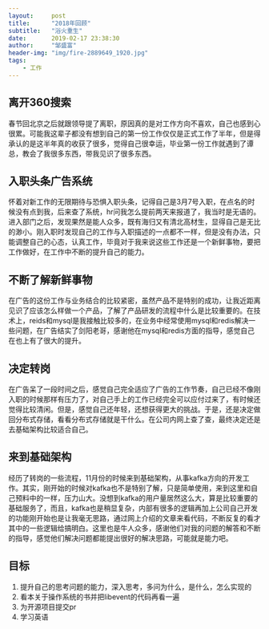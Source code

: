 ```yaml
---
layout:     post
title:      "2018年回顾"
subtitle:   "浴火重生"
date:       2019-02-17 23:38:30
author:     "邹盛富"
header-img: "img/fire-2889649_1920.jpg"
tags:
    - 工作
---
```


## 离开360搜索
春节回北京之后就跟领导提了离职，原因真的是对工作方向不喜欢，自己也感到心很累。可能我这辈子都没有想到自己的第一份工作仅仅是正式工作了半年，但是得承认的是这半年真的收获了很多，觉得自己很幸运，毕业第一份工作就遇到了谭总，教会了我很多东西，带我见识了很多东西。


## 入职头条广告系统

怀着对新工作的无限期待与恐惧入职头条，记得自己是3月7号入职，在点名的时候没有点到我，后来查了系统，hr问我怎么提前两天来报道了，我当时是无语的。进入部门之后，发现果然是能人众多，既有海归又有清北高材生，显得自己是无比的渺小。刚入职时发现自己的工作与入职描述的一点都不一样，但是没有办法，只能调整自己的心态，认真工作，毕竟对于我来说这些工作还是一个新鲜事物，要把工作做好，在工作中不断的提升自己的能力。

## 不断了解新鲜事物

在广告的这份工作与业务结合的比较紧密，虽然产品不是特别的成功，让我近距离见识了应该怎么样做一个产品，了解了产品研发的流程中什么是比较重要的。在技术上，reids和mysql是我接触比较多的，在业务中经常使用mysql和redis解决一些问题，在广告结实了剑阳老哥，感谢他在mysql和redis方面的指导，感觉自己在也上有了很大的提升。

## 决定转岗

在广告呆了一段时间之后，感觉自己完全适应了广告的工作节奏，自己已经不像刚入职的时候那样有压力了，对自己手上的工作已经完全可以应付过来了，有时候还觉得比较清闲。但是，感觉自己还年轻，还想获得更大的挑战。于是，还是决定做回分布式存储，看看分布式存储就是干什么。在公司内网上查了查，最终决定还是去基础架构比较适合自己。

## 来到基础架构

经历了转岗的一些流程，11月份的时候来到基础架构，从事kafka方向的开发工作。其实，刚开始的时候对kafka也不是特别了解，只是简单使用，来到这里和自己预料中的一样，压力山大。没想到kafka的用户量居然这么大，算是比较重要的基础服务了，而且，kafka也是稍显复杂，内部有很多的逻辑再加上公司自己开发的功能刚开始也是让我毫无思路，通过网上介绍的文章来看代码，不断反复的看才其中的一些逻辑给搞明白。这里也是牛人众多，感谢他们对我的问题的解答和不断的指导，感觉他们解决问题都能提出很好的解决思路，可能就是能力吧。

## 目标
1. 提升自己的思考问题的能力，深入思考，多问为什么，是什么，怎么实现的
2. 看本关于操作系统的书并把libevent的代码再看一遍
3. 为开源项目提交pr
4. 学习英语
